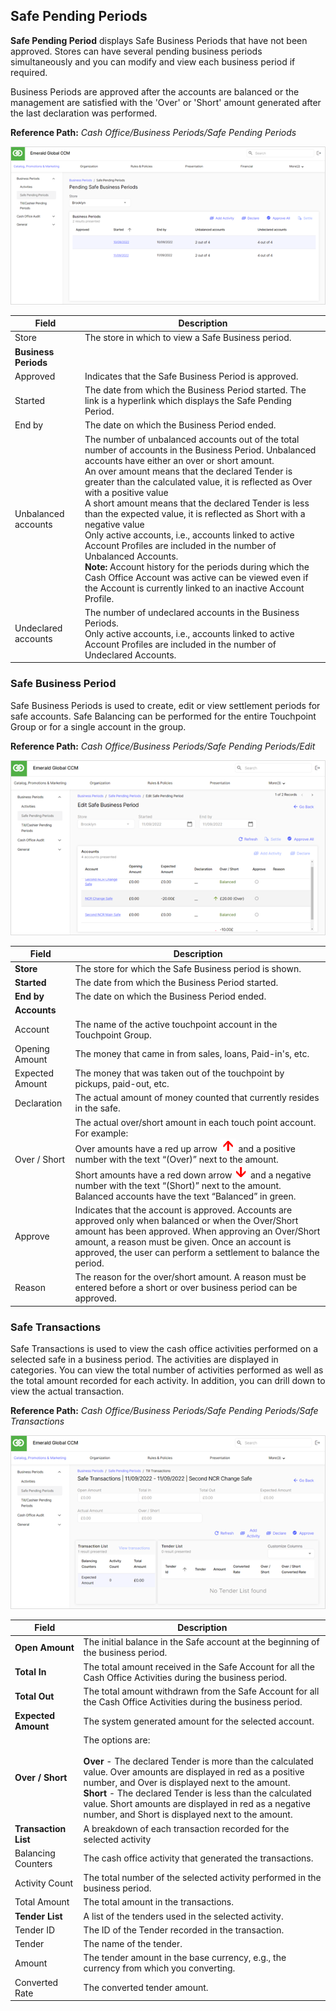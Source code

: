 ## Safe Pending Periods

**Safe Pending Period** displays Safe Business Periods that have not been approved. Stores can have several pending business periods simultaneously and you can modify and view each business period if required.

Business Periods are approved after the accounts are balanced or the management are satisfied with the 'Over' or 'Short' amount generated after the last declaration was performed.

**Reference Path:** *Cash Office/Business Periods/Safe Pending Periods*

![Safe Pending Periods Screen](/Images/SafePendingPeriodsScreen.png)

|**Field**|**Description**|
|---------|----------|
|Store|The store in which to view a Safe Business period.|
|**Business Periods**||
|Approved|Indicates that the Safe Business Period is approved.|
|Started|The date from which the Business Period started. The link is a hyperlink which displays the Safe Pending Period.|
|End by|The date on which the Business Period ended.|
|Unbalanced accounts|The number of unbalanced accounts out of the total number of accounts in the Business Period. Unbalanced accounts have either an over or short amount.<BR>An over amount means that the declared Tender is greater than the calculated value, it is reflected as Over with a positive value<BR>A short amount means that the declared Tender is less than the expected value, it is reflected as Short with a negative value<BR>Only active accounts, i.e., accounts linked to active Account Profiles are included in the number of Unbalanced Accounts.<BR>**Note:** Account history for the periods during which the Cash Office Account was active can be viewed even if the Account is currently linked to an inactive Account Profile.|
|Undeclared accounts|The number of undeclared accounts in the Business Periods.<BR>Only active accounts, i.e., accounts linked to active Account Profiles are included in the number of Undeclared Accounts.|

### Safe Business Period

Safe Business Periods is used to create, edit or view settlement periods for safe accounts. Safe Balancing can be performed for the entire Touchpoint Group or for a single account in the group.

**Reference Path:** *Cash Office/Business Periods/Safe Pending Periods/Edit*

![Safe Business Period Form](/Images/SafeBusinessPeriodForm.png)

|**Field**|**Description**|
|---------|----------|
|**Store**|The store for which the Safe Business period is shown.
|**Started**|The date from which the Business Period started.|
|**End by**|The date on which the Business Period ended.|
|**Accounts**||
|Account|The name of the active touchpoint account in the Touchpoint Group.|
|Opening Amount|The money that came in from sales, loans, Paid-in's, etc.|
|Expected Amount|The money that was taken out of the touchpoint by pickups, paid-out, etc.|
|Declaration|The actual amount of money counted that currently resides in the safe.|
|Over / Short|The actual over/short amount in each touch point account. For example:<BR>Over amounts have a red up arrow ![Red Up Arrow](/Images/RedUpArrow.png) and a positive number with the text “(Over)” next to the amount.<BR>Short amounts have a red down arrow ![Red Down Arrow](/Images/RedDownArrow.png) and a negative number with the text “(Short)” next to the amount.<BR>Balanced accounts have the text “Balanced” in green.|
|Approve|Indicates that the account is approved. Accounts are approved only when balanced or when the Over/Short amount has been approved. When approving an Over/Short amount, a reason must be given. Once an account is approved, the user can perform a settlement to balance the period.
|Reason|The reason for the over/short amount. A reason must be entered before a short or over business period can be approved.|

### Safe Transactions

Safe Transactions is used to view the cash office activities performed on a selected safe in a business period. The activities are displayed in categories. You can view the total number of activities performed as well as the total amount recorded for each activity. In addition, you can drill down to view the actual transaction.

**Reference Path:** *Cash Office/Business Periods/Safe Pending Periods/Safe Transactions*

![Safe Transactions Screen](/Images/SafeTransactionsScreen.png)

|**Field**|**Description**|
|---------|----------|
|**Open Amount**|The initial balance in the Safe account at the beginning of the business period.|
|**Total In**|The total amount received in the Safe Account for all the Cash Office Activities during the business period.|
|**Total Out**|The total amount withdrawn from the Safe Account for all the Cash Office Activities during the business period.|
|**Expected Amount**|The system generated amount for the selected account.|
|**Over / Short**|The options are:<BR><BR>**Over** - The declared Tender is more than the calculated value. Over amounts are displayed in red as a positive number, and Over is displayed next to the amount.<br>**Short** - The declared Tender is less than the calculated value. Short amounts are displayed in red as a negative number, and Short is displayed next to the amount.|
|**Transaction List**|A breakdown of each transaction recorded for the selected activity|
|Balancing Counters|The cash office activity that generated the transactions.|
|Activity Count|The total number of the selected activity performed in the business period.|
|Total Amount|The total amount in the transactions.|
|**Tender List**|A list of the tenders used in the selected activity.|
|Tender ID|The ID of the Tender recorded in the transaction.|
|Tender|The name of the tender.|
|Amount|The tender amount in the base currency, e.g., the currency from which you converting.|
|Converted Rate|The converted tender amount.|